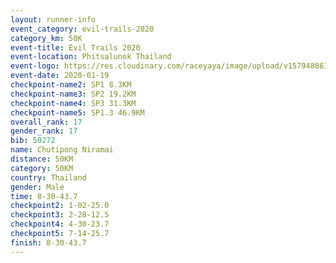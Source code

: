 ```yaml
--- 
layout: runner-info 
event_category: evil-trails-2020 
category_km: 50K 
event-title: Evil Trails 2020 
event-location: Phitsalunok Thailand 
event-logo: https://res.cloudinary.com/raceyaya/image/upload/v1579480618/logo/evil-trails_wm80bv.jpg 
event-date: 2020-01-19 
checkpoint-name2: SP1 8.3KM 
checkpoint-name3: SP2 19.2KM 
checkpoint-name4: SP3 31.3KM 
checkpoint-name5: SP1.3 46.9KM 
overall_rank: 17
gender_rank: 17
bib: 50272
name: Chutipong Niramai
distance: 50KM
category: 50KM
country: Thailand
gender: Male
time: 8-30-43.7
checkpoint2: 1-02-25.0
checkpoint3: 2-28-12.5
checkpoint4: 4-30-23.7
checkpoint5: 7-14-25.7
finish: 8-30-43.7
--- 
```

